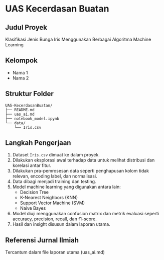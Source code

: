 # UAS Kecerdasan Buatan

## Judul Proyek
Klasifikasi Jenis Bunga Iris Menggunakan Berbagai Algoritma Machine Learning

## Kelompok
- Nama 1
- Nama 2

## Struktur Folder
```
UAS-KecerdasanBuatan/
├── README.md
├── uas_ai.md
├── notebook_model.ipynb
└── data/
    └── Iris.csv
```

## Langkah Pengerjaan
1. Dataset `Iris.csv` dimuat ke dalam proyek.
2. Dilakukan eksplorasi awal terhadap data untuk melihat distribusi dan korelasi antar fitur.
3. Dilakukan pra-pemrosesan data seperti penghapusan kolom tidak relevan, encoding label, dan normalisasi.
4. Data dibagi menjadi training dan testing.
5. Model machine learning yang digunakan antara lain:
    - Decision Tree
    - K-Nearest Neighbors (KNN)
    - Support Vector Machine (SVM)
    - Naive Bayes
6. Model diuji menggunakan confusion matrix dan metrik evaluasi seperti accuracy, precision, recall, dan f1-score.
7. Hasil dan insight disusun dalam laporan utama.

## Referensi Jurnal Ilmiah
Tercantum dalam file laporan utama (uas_ai.md)
